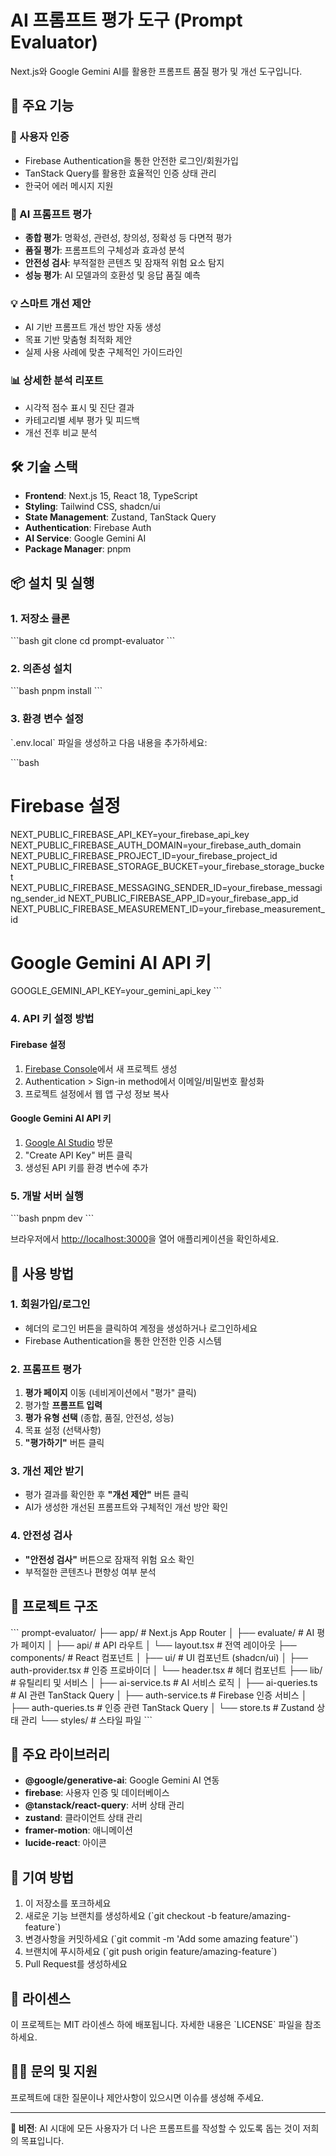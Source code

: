 # AI 프롬프트 평가 도구 (Prompt Evaluator)

Next.js와 Google Gemini AI를 활용한 프롬프트 품질 평가 및 개선 도구입니다.

## 🚀 주요 기능

### 🔐 사용자 인증
- Firebase Authentication을 통한 안전한 로그인/회원가입
- TanStack Query를 활용한 효율적인 인증 상태 관리
- 한국어 에러 메시지 지원

### 🤖 AI 프롬프트 평가
- **종합 평가**: 명확성, 관련성, 창의성, 정확성 등 다면적 평가
- **품질 평가**: 프롬프트의 구체성과 효과성 분석
- **안전성 검사**: 부적절한 콘텐츠 및 잠재적 위험 요소 탐지
- **성능 평가**: AI 모델과의 호환성 및 응답 품질 예측

### 💡 스마트 개선 제안
- AI 기반 프롬프트 개선 방안 자동 생성
- 목표 기반 맞춤형 최적화 제안
- 실제 사용 사례에 맞춘 구체적인 가이드라인

### 📊 상세한 분석 리포트
- 시각적 점수 표시 및 진단 결과
- 카테고리별 세부 평가 및 피드백
- 개선 전후 비교 분석

## 🛠️ 기술 스택

- **Frontend**: Next.js 15, React 18, TypeScript
- **Styling**: Tailwind CSS, shadcn/ui
- **State Management**: Zustand, TanStack Query
- **Authentication**: Firebase Auth
- **AI Service**: Google Gemini AI
- **Package Manager**: pnpm

## 📦 설치 및 실행

### 1. 저장소 클론
\`\`\`bash
git clone <repository-url>
cd prompt-evaluator
\`\`\`

### 2. 의존성 설치
\`\`\`bash
pnpm install
\`\`\`

### 3. 환경 변수 설정
\`.env.local\` 파일을 생성하고 다음 내용을 추가하세요:

\`\`\`bash
# Firebase 설정
NEXT_PUBLIC_FIREBASE_API_KEY=your_firebase_api_key
NEXT_PUBLIC_FIREBASE_AUTH_DOMAIN=your_firebase_auth_domain
NEXT_PUBLIC_FIREBASE_PROJECT_ID=your_firebase_project_id
NEXT_PUBLIC_FIREBASE_STORAGE_BUCKET=your_firebase_storage_bucket
NEXT_PUBLIC_FIREBASE_MESSAGING_SENDER_ID=your_firebase_messaging_sender_id
NEXT_PUBLIC_FIREBASE_APP_ID=your_firebase_app_id
NEXT_PUBLIC_FIREBASE_MEASUREMENT_ID=your_firebase_measurement_id

# Google Gemini AI API 키
GOOGLE_GEMINI_API_KEY=your_gemini_api_key
\`\`\`

### 4. API 키 설정 방법

#### Firebase 설정
1. [Firebase Console](https://console.firebase.google.com/)에서 새 프로젝트 생성
2. Authentication > Sign-in method에서 이메일/비밀번호 활성화
3. 프로젝트 설정에서 웹 앱 구성 정보 복사

#### Google Gemini AI API 키
1. [Google AI Studio](https://aistudio.google.com/app/apikey) 방문
2. "Create API Key" 버튼 클릭
3. 생성된 API 키를 환경 변수에 추가

### 5. 개발 서버 실행
\`\`\`bash
pnpm dev
\`\`\`

브라우저에서 [http://localhost:3000](http://localhost:3000)을 열어 애플리케이션을 확인하세요.

## 🎯 사용 방법

### 1. 회원가입/로그인
- 헤더의 로그인 버튼을 클릭하여 계정을 생성하거나 로그인하세요
- Firebase Authentication을 통한 안전한 인증 시스템

### 2. 프롬프트 평가
1. **평가 페이지** 이동 (네비게이션에서 "평가" 클릭)
2. 평가할 **프롬프트 입력**
3. **평가 유형 선택** (종합, 품질, 안전성, 성능)
4. 목표 설정 (선택사항)
5. **"평가하기"** 버튼 클릭

### 3. 개선 제안 받기
- 평가 결과를 확인한 후 **"개선 제안"** 버튼 클릭
- AI가 생성한 개선된 프롬프트와 구체적인 개선 방안 확인

### 4. 안전성 검사
- **"안전성 검사"** 버튼으로 잠재적 위험 요소 확인
- 부적절한 콘텐츠나 편향성 여부 분석

## 📁 프로젝트 구조

\`\`\`
prompt-evaluator/
├── app/                    # Next.js App Router
│   ├── evaluate/          # AI 평가 페이지
│   ├── api/               # API 라우트
│   └── layout.tsx         # 전역 레이아웃
├── components/            # React 컴포넌트
│   ├── ui/               # UI 컴포넌트 (shadcn/ui)
│   ├── auth-provider.tsx # 인증 프로바이더
│   └── header.tsx        # 헤더 컴포넌트
├── lib/                  # 유틸리티 및 서비스
│   ├── ai-service.ts     # AI 서비스 로직
│   ├── ai-queries.ts     # AI 관련 TanStack Query
│   ├── auth-service.ts   # Firebase 인증 서비스
│   ├── auth-queries.ts   # 인증 관련 TanStack Query
│   └── store.ts          # Zustand 상태 관리
└── styles/               # 스타일 파일
\`\`\`

## 🔧 주요 라이브러리

- **@google/generative-ai**: Google Gemini AI 연동
- **firebase**: 사용자 인증 및 데이터베이스
- **@tanstack/react-query**: 서버 상태 관리
- **zustand**: 클라이언트 상태 관리
- **framer-motion**: 애니메이션
- **lucide-react**: 아이콘

## 🤝 기여 방법

1. 이 저장소를 포크하세요
2. 새로운 기능 브랜치를 생성하세요 (\`git checkout -b feature/amazing-feature\`)
3. 변경사항을 커밋하세요 (\`git commit -m 'Add some amazing feature'\`)
4. 브랜치에 푸시하세요 (\`git push origin feature/amazing-feature\`)
5. Pull Request를 생성하세요

## 📄 라이센스

이 프로젝트는 MIT 라이센스 하에 배포됩니다. 자세한 내용은 \`LICENSE\` 파일을 참조하세요.

## 🙋‍♂️ 문의 및 지원

프로젝트에 대한 질문이나 제안사항이 있으시면 이슈를 생성해 주세요.

---

**🎯 비전**: AI 시대에 모든 사용자가 더 나은 프롬프트를 작성할 수 있도록 돕는 것이 저희의 목표입니다.
